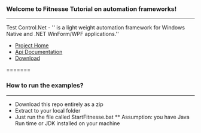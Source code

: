 ###  Welcome to Fitnesse Tutorial on automation frameworks!
***

Test Control.Net  - '' is a light weight automation framework for Windows Native and .NET WinForm/WPF applications.''
  * [Project Home](http://testcontrol.org)
  * [Api Documentation](http://testcontrol.org/Help/html/R_Project_Documentation.htm)
  * [Download](http://testcontrol.codeplex.com/releases)


=======

### How to run the examples?
***

* Download this repo entirely as a zip 
* Extract to your local folder
* Just run the file called StartFitnesse.bat
 ** Assumption: you have Java Run time or JDK installed on your machine
